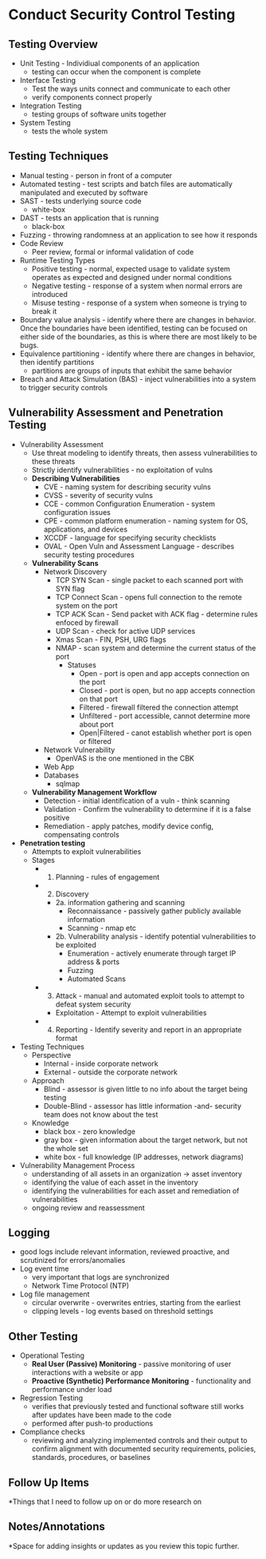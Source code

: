 # Conduct Security Control Testing
## Testing Overview
- Unit Testing - Individiual components of an application
	- testing can occur when the component is complete
- Interface Testing
	- Test the ways units connect and communicate to each other
	- verify components connect properly
- Integration Testing
	- testing groups of software units together
- System Testing
	- tests the whole system
## Testing Techniques
- Manual testing - person in front of a computer
- Automated testing - test scripts and batch files are automatically manipulated and executed by software
- SAST - tests underlying source code
	- white-box
- DAST - tests an application that is running
	- black-box
- Fuzzing - throwing randomness at an application to see how it responds
- Code Review
	- Peer review, formal or informal validation of code
- Runtime Testing Types
	- Positive testing - normal, expected usage to validate system operates as expected and designed under normal conditions
	- Negative testing - response of a system when normal errors are introduced
	- Misuse testing - response of a system when someone is trying to break it
- Boundary value analysis - identify where there are changes in behavior. Once the boundaries have been identified, testing can be focused on either side of the boundaries, as this is where there are most likely to be bugs.
- Equivalence partitioning - identify where there are changes in behavior, then identify partitions 
	- partitions are groups of inputs that exhibit the same behavior
- Breach and Attack Simulation (BAS) - inject vulnerabilities into a system to trigger security controls
## Vulnerability Assessment and Penetration Testing
- Vulnerability Assessment
	- Use threat modeling to identify threats, then assess vulnerabilities to these threats
	- Strictly identify vulnerabilities - no exploitation of vulns
	- **Describing Vulnerabilities**
		- CVE - naming system for describing security vulns
		- CVSS - severity of security vulns
		- CCE - common Configuration Enumeration - system configuration issues
		- CPE - common platform enumeration - naming system for OS, applications, and devices
		- XCCDF - language for specifying security checklists
		- OVAL - Open Vuln and Assessment Language - describes security testing procedures
	- **Vulnerability Scans**
		- Network Discovery
			- TCP SYN Scan - single packet to each scanned port with SYN flag
			- TCP Connect Scan - opens full connection to the remote system on the port
			- TCP ACK Scan - Send packet with ACK flag - determine rules enfoced by firewall
			- UDP Scan - check for active UDP services
			- Xmas Scan - FIN, PSH, URG flags
			- NMAP - scan system and determine the current status of the port
				- Statuses
					- Open - port is open and app accepts connection on the port
					- Closed - port is open, but no app accepts connection on that port
					- Filtered - firewall filtered the connection attempt
					- Unfiltered - port accessible, cannot determine more about port
					- Open|Filtered - canot establish whether port is open or filtered
		- Network Vulnerability
			- OpenVAS is the one mentioned in the CBK
		- Web App
		- Databases
			- sqlmap
	- **Vulnerability Management Workflow**
		- Detection - initial identification of a vuln - think scanning
		- Validation - Confirm the vulnerability to determine if it is a false positive
		- Remediation - apply patches, modify device config, compensating controls
- **Penetration testing**
	- Attempts to exploit vulnerabilities
	- Stages
		- 1. Planning - rules of engagement
		- 2. Discovery
			- 2a. information gathering and scanning
				- Reconnaissance - passively gather publicly available information
				- Scanning - nmap etc
			- 2b. Vulnerability analysis - identify potential vulnerabilities to be exploited
				- Enumeration - actively enumerate through target IP address & ports
				- Fuzzing
				- Automated Scans
		- 3. Attack - manual and automated exploit tools to attempt to defeat system security
			- Exploitation - Attempt to exploit vulnerabilities
		- 4. Reporting - Identify severity and report in an appropriate format
- Testing Techniques
	- Perspective
		- Internal - inside corporate network
		- External - outside the corporate network
	- Approach
		- Blind - assessor is given little to no info about the target being testing
		- Double-Blind - assessor has little information -and- security team does not know about the test
	- Knowledge
		- black box - zero knowledge
		- gray box - given information about the target network, but not the whole set
		- white box - full knowledge (IP addresses, network diagrams)
- Vulnerability Management Process
	- understanding of all assets in an organization -> asset inventory
	- identifying the value of each asset in the inventory
	- identifying the vulnerabilities for each asset and remediation of vulnerabilities 
	- ongoing review and reassessment
## Logging
- good logs include relevant information, reviewed proactive, and scrutinized for errors/anomalies
- Log event time
	- very important that logs are synchronized
	- Network Time Protocol (NTP)
- Log file management
	- circular overwrite - overwrites entries, starting from the earliest
	- clipping levels - log events based on threshold settings
## Other Testing
- Operational Testing
	- **Real User (Passive) Monitoring** - passive monitoring of user interactions with a website or app
	- **Proactive (Synthetic) Performance Monitoring** - functionality and performance under load
- Regression Testing
	- verifies that previously tested and functional software still works after updates have been made to the code
	- performed after push-to productions
- Compliance checks
	- reviewing and analyzing implemented controls and their output to confirm alignment with documented security requirements, policies, standards, procedures, or baselines


## Follow Up Items
*Things that I need to follow up on or do more research on

## Notes/Annotations
*Space for adding insights or updates as you review this topic further.
